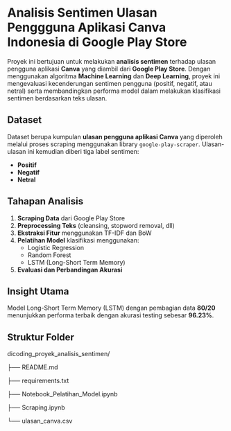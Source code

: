 
# Analisis Sentimen Ulasan Penggguna Aplikasi Canva Indonesia di Google Play Store
Proyek ini bertujuan untuk melakukan **analisis sentimen** terhadap ulasan pengguna aplikasi **Canva** yang diambil dari **Google Play Store**. Dengan menggunakan algoritma **Machine Learning** dan **Deep Learning**, proyek ini mengevaluasi kecenderungan sentimen pengguna (positif, negatif, atau netral) serta membandingkan performa model dalam melakukan klasifikasi sentimen berdasarkan teks ulasan.


## Dataset
Dataset berupa kumpulan **ulasan pengguna aplikasi Canva** yang diperoleh melalui proses scraping menggunakan library `google-play-scraper`. Ulasan-ulasan ini kemudian diberi tiga label sentimen:
- **Positif**
- **Negatif**
- **Netral**


## Tahapan Analisis
1. **Scraping Data** dari Google Play Store
2. **Preprocessing Teks** (cleansing, stopword removal, dll)
3. **Ekstraksi Fitur** menggunakan TF-IDF dan BoW
4. **Pelatihan Model** klasifikasi menggunakan:
   - Logistic Regression
   - Random Forest
   - LSTM (Long-Short Term Memory)
5. **Evaluasi dan Perbandingan Akurasi**



## Insight Utama
Model Long-Short Term Memory (LSTM) dengan pembagian data **80/20** menunjukkan performa terbaik dengan akurasi testing sebesar **96.23%**.


## Struktur Folder
dicoding_proyek_analisis_sentimen/

├── README.md

├── requirements.txt

├── Notebook_Pelatihan_Model.ipynb

├── Scraping.ipynb

└── ulasan_canva.csv

